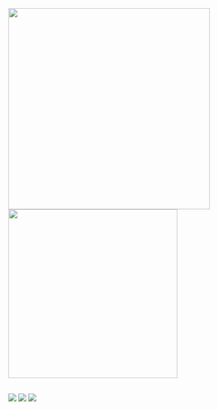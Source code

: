 <a href="https://github.com/anuraghazra/github-readme-stats">
  <img align="center" src="https://github-readme-stats.vercel.app/api?username=nycolassec&show_icons=true&title_color=05CD0E&text_color=05CD0E&bg_color=040504&icon_color=23A960&border_color=23A960" width=405/>
</a>
<a href="https://github.com/anuraghazra/convoychat">
  <img align="center" src="https://github-readme-stats.vercel.app/api/top-langs/?username=nycolassec&theme=aura&layout=compact&title_color=05CD0E&text_color=05CD0E&bg_color=040504&border_color=23A960" width=340 />
</a>

<br>
<br>
<p align="left">
      <img src="https://img.shields.io/twitter/follow/TheLuemmel?style=flat-square" />
    </a>
          <img src="https://img.shields.io/github/followers/LuemmelSec?label=follow%20github&style=flat-square" />
    </a>
          <img src="https://komarev.com/ghpvc/?username=NycolasSec&label=Profile%20views&color=0e75b6&style=flat" />
    </a>
  </p>

